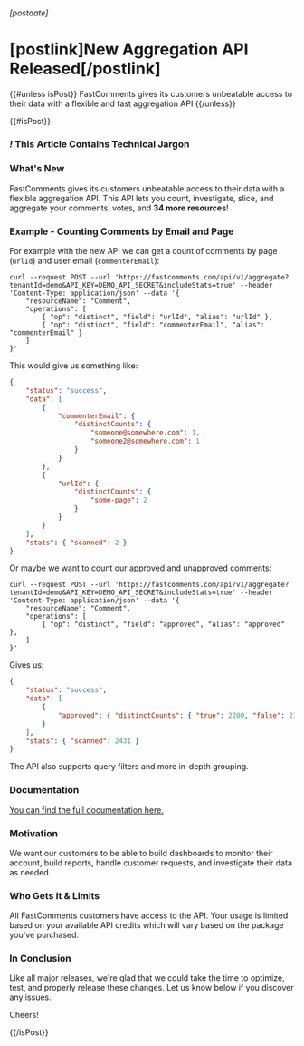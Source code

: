 ###### [postdate]
# [postlink]New Aggregation API Released[/postlink]

{{#unless isPost}}
FastComments gives its customers unbeatable access to their data with a flexible and fast aggregation API
{{/unless}}

{{#isPost}}

### <i class="circle">!</i> This Article Contains Technical Jargon

### What's New

FastComments gives its customers unbeatable access to their data with a flexible aggregation API. This API lets you count, investigate, slice, and aggregate
your comments, votes, and **34 more resources**!

### Example - Counting Comments by Email and Page

For example with the new API we can get a count of comments by page (`urlId`) and user email (`commenterEmail`):  

```shell
curl --request POST --url 'https://fastcomments.com/api/v1/aggregate?tenantId=demo&API_KEY=DEMO_API_SECRET&includeStats=true' --header 'Content-Type: application/json' --data '{
    "resourceName": "Comment",
    "operations": [
        { "op": "distinct", "field": "urlId", "alias": "urlId" },
        { "op": "distinct", "field": "commenterEmail", "alias": "commenterEmail" }
    ]
}'
```

This would give us something like:

```json
{
    "status": "success",
    "data": [
        {
            "commenterEmail": {
                "distinctCounts": {
                    "someone@somewhere.com": 1,
                    "someone2@somewhere.com": 1
                }
            }
        },
        {
            "urlId": {
                "distinctCounts": {
                    "some-page": 2
                }
            }
        }
    ],
    "stats": { "scanned": 2 }
}
```

Or maybe we want to count our approved and unapproved comments:

```shell
curl --request POST --url 'https://fastcomments.com/api/v1/aggregate?tenantId=demo&API_KEY=DEMO_API_SECRET&includeStats=true' --header 'Content-Type: application/json' --data '{
    "resourceName": "Comment",
    "operations": [
        { "op": "distinct", "field": "approved", "alias": "approved" },
    ]
}'
```

Gives us:

```json
{
    "status": "success",
    "data": [
        {
            "approved": { "distinctCounts": { "true": 2200, "false": 231 } }
        }
    ],
    "stats": { "scanned": 2431 }
}
```

The API also supports query filters and more in-depth grouping.

### Documentation

[You can find the full documentation here.](https://docs.fastcomments.com/guide-api.html#aggregate-post)

### Motivation

We want our customers to be able to build dashboards to monitor their account, build reports, handle customer requests, and investigate their data as needed.

### Who Gets it & Limits

All FastComments customers have access to the API. Your usage is limited based on your available API credits which will vary based
on the package you've purchased.

### In Conclusion

Like all major releases, we're glad that we could take the time to optimize, test, and properly release these changes. Let us know
below if you discover any issues.

Cheers!

{{/isPost}}
